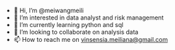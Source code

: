 - 👋 Hi, I’m @meiwangmeili
- 👀 I’m interested in data analyst and risk management
- 🌱 I’m currently learning python and sql
- 💞️ I’m looking to collaborate on analysis data
- 📫 How to reach me on vinsensia.meiliana@gmail.com

<!---
meiwangmeili/meiwangmeili is a ✨ special ✨ repository because its `README.md` (this file) appears on your GitHub profile.
You can click the Preview link to take a look at your changes.
--->
